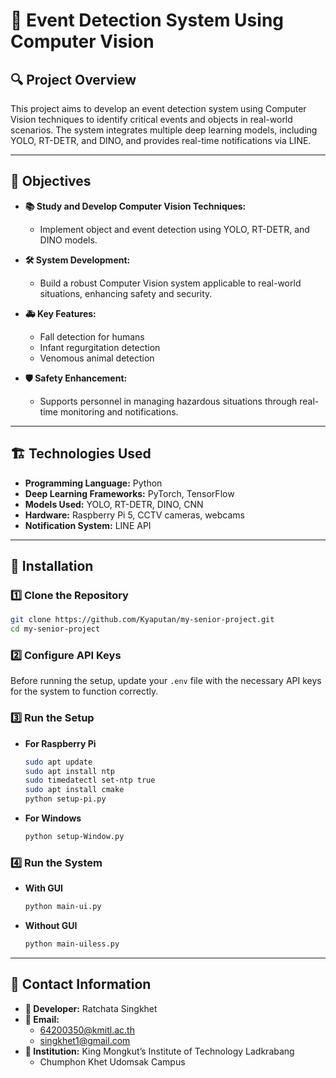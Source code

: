 # 📌 Event Detection System Using Computer Vision

## 🔍 Project Overview  
This project aims to develop an event detection system using Computer Vision techniques to identify critical events and objects in real-world scenarios. The system integrates multiple deep learning models, including YOLO, RT-DETR, and DINO, and provides real-time notifications via LINE.  

---  

## 🎯 Objectives  

- **📚 Study and Develop Computer Vision Techniques:**  
  - Implement object and event detection using YOLO, RT-DETR, and DINO models.  

- **🛠️ System Development:**  
  - Build a robust Computer Vision system applicable to real-world situations, enhancing safety and security.  

- **🚑 Key Features:**  
  - Fall detection for humans  
  - Infant regurgitation detection  
  - Venomous animal detection  
  
- **🛡️ Safety Enhancement:**  
  - Supports personnel in managing hazardous situations through real-time monitoring and notifications.  

---  

## 🏗️ Technologies Used  

- **Programming Language:** Python  
- **Deep Learning Frameworks:** PyTorch, TensorFlow  
- **Models Used:** YOLO, RT-DETR, DINO, CNN  
- **Hardware:** Raspberry Pi 5, CCTV cameras, webcams  
- **Notification System:** LINE API  

---  


## 🚀 Installation  

### 1️⃣ Clone the Repository  
```bash  
git clone https://github.com/Kyaputan/my-senior-project.git  
cd my-senior-project  
```  

### 2️⃣ Configure API Keys  
Before running the setup, update your `.env` file with the necessary API keys for the system to function correctly.  

### 3️⃣ Run the Setup  
- **For Raspberry Pi**  
  ```bash
  sudo apt update  
  sudo apt install ntp  
  sudo timedatectl set-ntp true  
  sudo apt install cmake
  python setup-pi.py  
  ```    
- **For Windows**  
  ```bash  
  python setup-Window.py  
  ```    

### 4️⃣ Run the System  
- **With GUI**  
  ```bash  
  python main-ui.py  
  ```    
- **Without GUI**  
  ```bash  
  python main-uiless.py  
  ```


---  

## 📧 Contact Information  

- **👤 Developer:** Ratchata Singkhet  
- **📩 Email:**  
  - 64200350@kmitl.ac.th  
  - singkhet1@gmail.com  
- **🏫 Institution:** King Mongkut’s Institute of Technology Ladkrabang  
  - Chumphon Khet Udomsak Campus  

